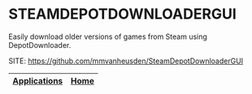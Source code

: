# STEAMDEPOTDOWNLOADERGUI

 Easily download older versions of games from Steam using DepotDownloader.

 SITE: https://github.com/mmvanheusden/SteamDepotDownloaderGUI

 | [Applications](https://portable-linux-apps.github.io/apps.html) | [Home](https://portable-linux-apps.github.io)
 | --- | --- |
